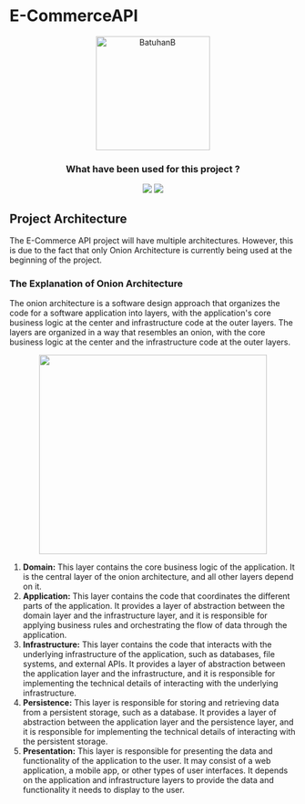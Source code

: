 # E-CommerceAPI

<div align="center">
<img alt="BatuhanB" width="200" height="200" src="https://user-images.githubusercontent.com/56514839/200259435-347a3bdd-e062-4338-b2e3-21f86c547106.png"/>

<h3>What have been used for this project ?</h3>
 <img src="https://img.shields.io/badge/C%23-239120?style=for-the-badge&logo=c-sharp&logoColor=white"/>
 <img src="https://img.shields.io/badge/PostgreSQL-316192?style=for-the-badge&logo=postgresql&logoColor=white"/>
</div>

## Project Architecture 
The E-Commerce API project will have multiple architectures. However, this is due to the fact that only Onion Architecture is currently being used at the beginning of the project.
### The Explanation of Onion Architecture 

<div>
<p>The onion architecture is a software design approach that organizes the code for a software application into layers, with the application's core business logic at the center and infrastructure code at the outer layers. The layers are organized in a way that resembles an onion, with the core business logic at the center and the infrastructure code at the outer layers.</p>

<div align= center>
<img src="https://user-images.githubusercontent.com/56514839/210178188-4fd82151-8744-445e-924e-b218561a17f3.png" width=400 height=350>
</div>

<ol>
<li><strong>Domain:</strong> This layer contains the core business logic of the application. It is the central layer of the onion architecture, and all other layers depend on it.</li>

<li><strong>Application:</strong> This layer contains the code that coordinates the different parts of the application. It provides a layer of abstraction between the domain layer and the infrastructure layer, and it is responsible for applying business rules and orchestrating the flow of data through the application.</li>

<li><strong>Infrastructure:</strong> This layer contains the code that interacts with the underlying infrastructure of the application, such as databases, file systems, and external APIs. It provides a layer of abstraction between the application layer and the infrastructure, and it is responsible for implementing the technical details of interacting with the underlying infrastructure.</li>

<li><strong>Persistence:</strong> This layer is responsible for storing and retrieving data from a persistent storage, such as a database. It provides a layer of abstraction between the application layer and the persistence layer, and it is responsible for implementing the technical details of interacting with the persistent storage.</li>

<li><strong>Presentation:</strong> This layer is responsible for presenting the data and functionality of the application to the user. It may consist of a web application, a mobile app, or other types of user interfaces. It depends on the application and infrastructure layers to provide the data and functionality it needs to display to the user.</li>

</ol>




</div>
